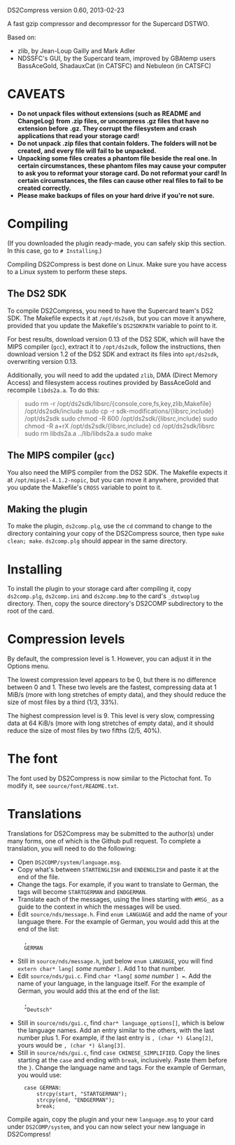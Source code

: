 DS2Compress version 0.60, 2013-02-23

A fast gzip compressor and decompressor for the Supercard DSTWO.

Based on:
* zlib, by Jean-Loup Gailly and Mark Adler
* NDSSFC's GUI, by the Supercard team, improved by GBAtemp users BassAceGold,
  ShadauxCat (in CATSFC) and Nebuleon (in CATSFC)

# CAVEATS

* **Do not unpack files without extensions (such as README and ChangeLog)**
  **from .zip files, or uncompress .gz files that have no extension before**
  **.gz. They corrupt the filesystem and crash applications that read your**
  **storage card!**
* **Do not unpack .zip files that contain folders. The folders will not be**
  **created, and every file will fail to be unpacked.**
* **Unpacking some files creates a phantom file beside the real one. In**
  **certain circumstances, these phantom files may cause your computer to**
  **ask you to reformat your storage card. Do not reformat your card! In**
  **certain circumstances, the files can cause other real files to fail to**
  **be created correctly.**
* **Please make backups of files on your hard drive if you're not sure.**

# Compiling

(If you downloaded the plugin ready-made, you can safely skip this section.
 In this case, go to `# Installing`.)

Compiling DS2Compress is best done on Linux. Make sure you have access to a
Linux system to perform these steps.

## The DS2 SDK
To compile DS2Compress, you need to have the Supercard team's DS2 SDK.
The Makefile expects it at `/opt/ds2sdk`, but you can move it anywhere,
provided that you update the Makefile's `DS2SDKPATH` variable to point to it.

For best results, download version 0.13 of the DS2 SDK, which will have the
MIPS compiler (`gcc`), extract it to `/opt/ds2sdk`, follow the instructions,
then download version 1.2 of the DS2 SDK and extract its files into
`opt/ds2sdk`, overwriting version 0.13.

Additionally, you will need to add the updated `zlib`, DMA
(Direct Memory Access) and filesystem access routines provided by BassAceGold
and recompile `libds2a.a`. To do this:

> sudo rm -r /opt/ds2sdk/libsrc/{console,core,fs,key,zlib,Makefile} /opt/ds2sdk/include
> sudo cp -r sdk-modifications/{libsrc,include} /opt/ds2sdk
> sudo chmod -R 600 /opt/ds2sdk/{libsrc,include}
> sudo chmod -R a+rX /opt/ds2sdk/{libsrc,include}
> cd /opt/ds2sdk/libsrc
> sudo rm libds2a.a ../lib/libds2a.a
> sudo make

## The MIPS compiler (`gcc`)
You also need the MIPS compiler from the DS2 SDK.
The Makefile expects it at `/opt/mipsel-4.1.2-nopic`, but you can move it
anywhere, provided that you update the Makefile's `CROSS` variable to point to
it.

## Making the plugin
To make the plugin, `ds2comp.plg`, use the `cd` command to change to the
directory containing your copy of the DS2Compress source, then type
`make clean; make`. `ds2comp.plg` should appear in the same directory.

# Installing

To install the plugin to your storage card after compiling it, copy
`ds2comp.plg`, `ds2comp.ini` and `ds2comp.bmp` to the card's `_dstwoplug`
directory. Then, copy the source directory's DS2COMP subdirectory to the
root of the card.

# Compression levels

By default, the compression level is 1. However, you can adjust it in the
Options menu.

The lowest compression level appears to be 0, but there is no difference
between 0 and 1. These two levels are the fastest, compressing data at
1 MiB/s (more with long stretches of empty data), and they should reduce the
size of most files by a third (1/3, 33%).

The highest compression level is 9. This level is very slow, compressing data
at 64 KiB/s (more with long stretches of empty data), and it should reduce the
size of most files by two fifths (2/5, 40%).

# The font

The font used by DS2Compress is now similar to the Pictochat font. To modify
it, see `source/font/README.txt`.

# Translations

Translations for DS2Compress may be submitted to the author(s) under many
forms, one of which is the Github pull request. To complete a translation, you
will need to do the following:

* Open `DS2COMP/system/language.msg`.
* Copy what's between `STARTENGLISH` and `ENDENGLISH` and paste it at the end
  of the file.
* Change the tags. For example, if you want to translate to German, the tags
  will become `STARTGERMAN` and `ENDGERMAN`.
* Translate each of the messages, using the lines starting with `#MSG_` as a
  guide to the context in which the messages will be used.
* Edit `source/nds/message.h`. Find `enum LANGUAGE` and add the name of your
  language there. For the example of German, you would add this at the end of
  the list:
  ```
	,
	GERMAN
  ```
* Still in `source/nds/message.h`, just below `enum LANGUAGE`, you will find
  `extern char* lang[` *some number* `]`. Add 1 to that number.
* Edit `source/nds/gui.c`. Find `char *lang[` *some number* `] =`.
  Add the name of your language, in the language itself. For the example of
  German, you would add this at the end of the list:
  ```
	,
	"Deutsch"
  ```
* Still in `source/nds/gui.c`, find `char* language_options[]`, which is below
  the language names. Add an entry similar to the others, with the last number
  plus 1. For example, if the last entry is `, (char *) &lang[2]`, yours would
  be `, (char *) &lang[3]`.
* Still in `source/nds/gui.c`, find `case CHINESE_SIMPLIFIED`. Copy the lines
  starting at the `case` and ending with `break`, inclusively. Paste them
  before the `}`. Change the language name and tags. For the example of
  German, you would use:
  ```
	case GERMAN:
		strcpy(start, "STARTGERMAN");
		strcpy(end, "ENDGERMAN");
		break;
  ```

Compile again, copy the plugin and your new `language.msg` to your card
under `DS2COMP/system`, and you can now select your new language in
DS2Compress!
